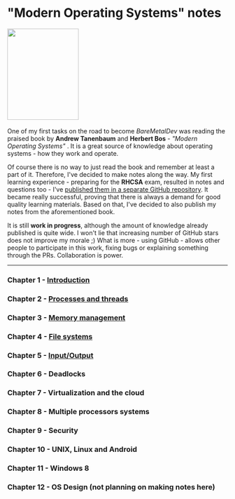 # "Modern Operating Systems" notes

<img class=" wp-image-79 alignleft" src="https://www.baremetaldev.com/wp-content/uploads/2021/01/013359162X-235x300.jpeg"
 alt="" width="163" height="208" style="text-align: center;" />
 <br /><br />
 One of my first tasks on the road to become <em>BareMetalDev</em> was reading
  the praised book by <strong>Andrew Tanenbaum</strong> and <strong>Herbert Bos</strong> - <em>"Modern Operating Systems"</em>
  . It is a great source of knowledge about operating systems - how they work and operate.

Of course there is no way to just read the book and remember at least a part of it. Therefore, I've decided to make
 notes along the way. My first learning experience - preparing for the **RHCSA** exam, resulted in notes 
 and questions too - I've <a href="https://github.com/chlebik/rhcsa-practice-questions" target="_blank" rel="noopener">
 published them in a separate GitHub repository</a>. It became really successful, proving that there is always a 
 demand for good quality learning materials. Based on that, I've decided to also publish my notes from the aforementioned 
 book.

It is still **work in progress**, although the amount of knowledge already published is quite wide. I won't 
lie that increasing number of GitHub stars does not improve my morale ;) What is more - using GitHub - allows other
 people to participate in this work, fixing bugs or explaining something through the PRs. Collaboration is power.

<hr />

### Chapter 1 - <a href="Chapter_01/README.md">Introduction</a>

### Chapter 2 - <a href="Chapter_02/README.md">Processes and threads</a>

### Chapter 3 - <a href="Chapter_03/README.md">Memory management</a>

### Chapter 4 - <a href="Chapter_04/README.md">File systems</a>

### Chapter 5 - <a href="Chapter_05/README.md">Input/Output</a>

### Chapter 6 - Deadlocks

### Chapter 7 - Virtualization and the cloud

### Chapter 8 - Multiple processors systems

### Chapter 9 - Security

### Chapter 10 - UNIX, Linux and Android

### Chapter 11 - Windows 8

### Chapter 12 - OS Design (not planning on making notes here)
